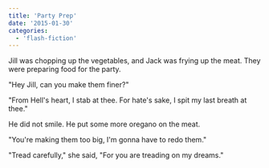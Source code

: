 ```yaml
---
title: 'Party Prep'
date: '2015-01-30'
categories:
  - 'flash-fiction'
---
```


Jill was chopping up the vegetables, and Jack was frying up the meat. They were
preparing food for the party.

<!-- truncate -->

"Hey Jill, can you make them finer?"

"From Hell's heart, I stab at thee. For hate's sake, I spit my last breath at
thee."

He did not smile. He put some more oregano on the meat.

"You're making them too big, I'm gonna have to redo them."

"Tread carefully," she said, "For you are treading on my dreams."

